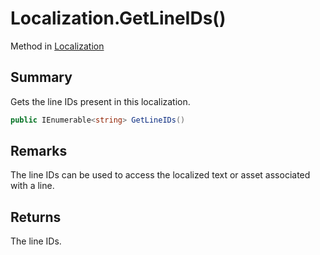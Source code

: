 # Localization.GetLineIDs()

Method in [Localization](api/csharp/yarn.unity.localization.md)

## Summary


Gets the line IDs present in this localization.


```csharp
public IEnumerable<string> GetLineIDs()
```

## Remarks


The line IDs can be used to access the localized text or asset
associated with a line.


## Returns

The line IDs.

